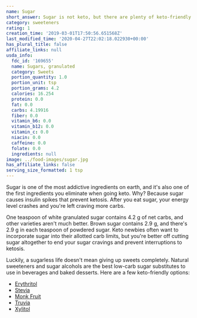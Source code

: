```yaml
---
name: Sugar
short_answer: Sugar is not keto, but there are plenty of keto-friendly sugar substitutes.
category: sweeteners
rating: 1
creation_time: '2019-03-01T17:50:56.651568Z'
last_modified_time: '2020-04-27T22:02:18.022930+00:00'
has_plural_title: false
affiliate_links: null
usda_info:
  fdc_id: '169655'
  name: Sugars, granulated
  category: Sweets
  portion_quantity: 1.0
  portion_unit: tsp
  portion_grams: 4.2
  calories: 16.254
  protein: 0.0
  fat: 0.0
  carbs: 4.19916
  fiber: 0.0
  vitamin_b6: 0.0
  vitamin_b12: 0.0
  vitamin_c: 0.0
  niacin: 0.0
  caffeine: 0.0
  folate: 0.0
  ingredients: null
image: ../food-images/sugar.jpg
has_affiliate_links: false
serving_size_formatted: 1 tsp
---
```

Sugar is one of the most addictive ingredients on earth, and it's also one of the first ingredients you eliminate when going keto. Why? Because sugar causes insulin spikes that prevent ketosis. After you eat sugar, your energy level crashes and you're left craving more carbs.

One teaspoon of white granulated sugar contains 4.2 g of net carbs, and other varieties aren't much better. Brown sugar contains 2.9 g, and there's 2.9 g in each teaspoon of powdered sugar. Keto newbies often want to incorporate sugar into their allotted carb limits, but you're better off cutting sugar altogether to end your sugar cravings and prevent interruptions to ketosis.

Luckily, a sugarless life doesn't mean giving up sweets completely. Natural sweeteners and sugar alcohols are the best low-carb sugar substitutes to use in beverages and baked desserts. Here are a few keto-friendly options:

* [Erythritol](/erythritol)
* [Stevia](/stevia)
* [Monk Fruit](/monk-fruit)
* [Truvia](/truvia)
* [Xylitol](/xylitol)
